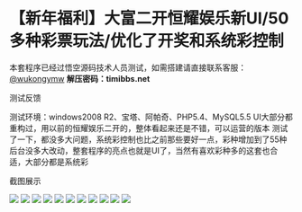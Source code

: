 # 【新年福利】大富二开恒耀娱乐新UI/50多种彩票玩法/优化了开奖和系统彩控制

本套程序已经过悟空源码技术人员测试，如需搭建请直接联系客服：[@wukongymw](http://t.me/wukongymw)
**解压密码：timibbs.net**

测试反馈

测试环境：windows2008 R2、宝塔、阿帕奇、PHP5.4、MySQL5.5
UI大部分都重构过，用以前的恒耀娱乐二开的，整体看起来还是不错，可以运营的版本
测试了一下，都没多大问题，系统彩控制也比之前那些要好一点，彩种增加到了55种
后台没多大改动，整套程序的亮点也就是UI了，当然有喜欢彩种多的这套也合适，大部分都是系统彩

截图展示

[![](https://wukongymw.com/wp-content/uploads/2023/10/1698515940-cb867b1248beded.png)](https://wukongymw.com/wp-content/uploads/2023/10/1698515940-cb867b1248beded.png)
[![](https://wukongymw.com/wp-content/uploads/2023/10/1698516072-5ff4d0949ff42f1.png)](https://wukongymw.com/wp-content/uploads/2023/10/1698516072-5ff4d0949ff42f1.png)
[![](https://wukongymw.com/wp-content/uploads/2023/10/1698516075-ae39111ab993d99.png)](https://wukongymw.com/wp-content/uploads/2023/10/1698516075-ae39111ab993d99.png)
[![](https://wukongymw.com/wp-content/uploads/2023/10/1698516076-4f839275c73c7dc.png)](https://wukongymw.com/wp-content/uploads/2023/10/1698516076-4f839275c73c7dc.png)
[![](https://wukongymw.com/wp-content/uploads/2023/10/1698516078-132220638076f92.png)](https://wukongymw.com/wp-content/uploads/2023/10/1698516078-132220638076f92.png)
[![](https://wukongymw.com/wp-content/uploads/2023/10/1698516079-a3823cb47cf3e50.png)](https://wukongymw.com/wp-content/uploads/2023/10/1698516079-a3823cb47cf3e50.png)
[![](https://wukongymw.com/wp-content/uploads/2023/10/1698516083-118f80c6c694403.png)](https://wukongymw.com/wp-content/uploads/2023/10/1698516083-118f80c6c694403.png)
[![](https://wukongymw.com/wp-content/uploads/2023/10/1698516113-b8ad45097c64c1b.png)](https://wukongymw.com/wp-content/uploads/2023/10/1698516113-b8ad45097c64c1b.png)
[![](https://wukongymw.com/wp-content/uploads/2023/10/1698516121-a99dadafd983d0a.png)](https://wukongymw.com/wp-content/uploads/2023/10/1698516121-a99dadafd983d0a.png)
[![](https://wukongymw.com/wp-content/uploads/2023/10/1698516131-813e9ed0b407140.png)](https://wukongymw.com/wp-content/uploads/2023/10/1698516131-813e9ed0b407140.png)
[![](https://wukongymw.com/wp-content/uploads/2023/10/1698516137-9982120b9d070b5.png)](https://wukongymw.com/wp-content/uploads/2023/10/1698516137-9982120b9d070b5.png)